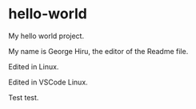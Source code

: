 # hello-world
My hello world project.

My name is George Hiru, the editor of the Readme file.

Edited in Linux.

Edited in VSCode Linux.

Test test.
